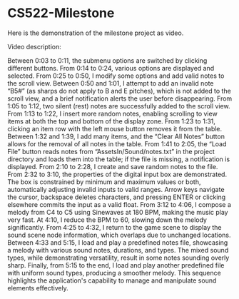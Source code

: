 # CS522-Milestone

Here is the demonstration of the milestone project as video.

Video description:

Between 0:03 to 0:11, the submenu options are switched by clicking different buttons. From 0:14 to 0:24, various options are displayed and selected. From 0:25 to 0:50, I modify some options and add valid notes to the scroll view. Between 0:50 and 1:01, I attempt to add an invalid note “B5#” (as sharps do not apply to B and E pitches), which is not added to the scroll view, and a brief notification alerts the user before disappearing. From 1:05 to 1:12, two silent (rest) notes are successfully added to the scroll view. From 1:13 to 1:22, I insert more random notes, enabling scrolling to view items at both the top and bottom of the display zone. From 1:23 to 1:31, clicking an item row with the left mouse button removes it from the table. Between 1:32 and 1:39, I add many items, and the “Clear All Notes” button allows for the removal of all notes in the table. From 1:41 to 2:05, the “Load File” button reads notes from “AssetsIn/Sound/notes.txt” in the project directory and loads them into the table; if the file is missing, a notification is displayed. From 2:10 to 2:28, I create and save random notes to the file. From 2:32 to 3:10, the properties of the digital input box are demonstrated. The box is constrained by minimum and maximum values or both, automatically adjusting invalid inputs to valid ranges. Arrow keys navigate the cursor, backspace deletes characters, and pressing ENTER or clicking elsewhere commits the input as a valid float. From 3:12 to 4:06, I compose a melody from C4 to C5 using Sinewaves at 180 BPM, making the music play very fast. At 4:10, I reduce the BPM to 60, slowing down the melody significantly. From 4:25 to 4:32, I return to the game scene to display the sound scene node information, which overlaps due to unchanged locations. Between 4:33 and 5:15, I load and play a predefined notes file, showcasing a melody with various sound notes, durations, and types. The mixed sound types, while demonstrating versatility, result in some notes sounding overly sharp. Finally, from 5:15 to the end, I load and play another predefined file with uniform sound types, producing a smoother melody. This sequence highlights the application's capability to manage and manipulate sound elements effectively.
